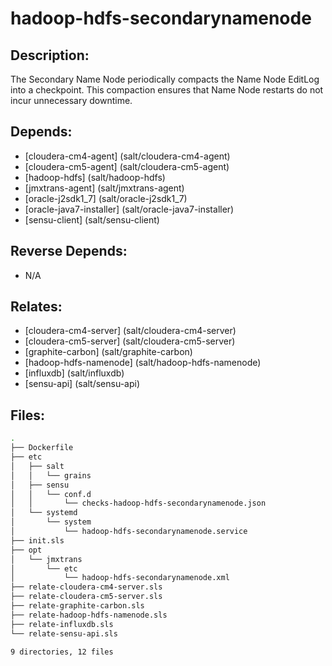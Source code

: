 # hadoop-hdfs-secondarynamenode

## Description:

The Secondary Name Node periodically compacts the Name Node EditLog into a
checkpoint. This compaction ensures that Name Node restarts do not incur
unnecessary downtime.

## Depends:

  -  [cloudera-cm4-agent] (salt/cloudera-cm4-agent)
  -  [cloudera-cm5-agent] (salt/cloudera-cm5-agent)
  -  [hadoop-hdfs] (salt/hadoop-hdfs)
  -  [jmxtrans-agent] (salt/jmxtrans-agent)
  -  [oracle-j2sdk1\_7] (salt/oracle-j2sdk1_7)
  -  [oracle-java7-installer] (salt/oracle-java7-installer)
  -  [sensu-client] (salt/sensu-client)

## Reverse Depends:

  -  N/A

## Relates:

  -  [cloudera-cm4-server] (salt/cloudera-cm4-server)
  -  [cloudera-cm5-server] (salt/cloudera-cm5-server)
  -  [graphite-carbon] (salt/graphite-carbon)
  -  [hadoop-hdfs-namenode] (salt/hadoop-hdfs-namenode)
  -  [influxdb] (salt/influxdb)
  -  [sensu-api] (salt/sensu-api)

## Files:

```bash
.
├── Dockerfile
├── etc
│   ├── salt
│   │   └── grains
│   ├── sensu
│   │   └── conf.d
│   │       └── checks-hadoop-hdfs-secondarynamenode.json
│   └── systemd
│       └── system
│           └── hadoop-hdfs-secondarynamenode.service
├── init.sls
├── opt
│   └── jmxtrans
│       └── etc
│           └── hadoop-hdfs-secondarynamenode.xml
├── relate-cloudera-cm4-server.sls
├── relate-cloudera-cm5-server.sls
├── relate-graphite-carbon.sls
├── relate-hadoop-hdfs-namenode.sls
├── relate-influxdb.sls
└── relate-sensu-api.sls

9 directories, 12 files
```
